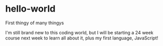 # hello-world
First thingy of many thingys

I'm still brand new to this coding world, but I will be starting a 24 week course next week to learn all about it, plus my first language, JavaScript!
